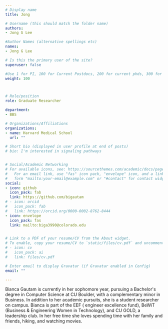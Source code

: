 ```yaml
---
# Display name
title: Jong 

# Username (this should match the folder name)
authors:
- Jong G Lee

#Author Names (alternative spellings etc)
names:
- Jong G Lee

# Is this the primary user of the site?
superuser: false

#Use 1 for PI, 100 for Current Postdocs, 200 for current phds, 300 for current masters, 400 for current undergrads, 800 for alum postdocs, 810 for alum phds, 820 for alum masters, and 830 for alum undergrads, 900 for tools, 1000 for projects
weight: 100



# Role/position
role: Graduate Researcher

department:
- BBS

# Organizations/Affiliations
organizations:
- name: Harvard Medical School
  url: ""

# Short bio (displayed in user profile at end of posts)
# bio: I'm interested in signaling pathways


# Social/Academic Networking
# For available icons, see: https://sourcethemes.com/academic/docs/page-builder/#icons
#   For an email link, use "fas" icon pack, "envelope" icon, and a link in the
#   form "mailto:your-email@example.com" or "#contact" for contact widget.
social:
- icon: github
  icon_pack: fab
  link: https://github.com/bigautam
# - icon: orcid
#   icon_pack: fab
#   link: https://orcid.org/0000-0002-8762-8444
- icon: envelope
  icon_pack: fas
  link: mailto:biga3990@colorado.edu 


# Link to a PDF of your resume/CV from the About widget.
# To enable, copy your resume/CV to `static/files/cv.pdf` and uncomment the lines below.
# - icon: cv
#   icon_pack: ai
#   link: files/cv.pdf

# Enter email to display Gravatar (if Gravatar enabled in Config)
email: ""

---
```

Bianca Gautam is currently in her sophomore year, pursuing a Bachelor's degree in Computer Science at CU Boulder, with a complementary minor in Business. In addition to her academic pursuits, she is a student researcher on campus. Bianca is part of the EEF ( engineer excellence fund), BeWiT (Business & Engineering Women in Technology), and CU GOLD, a leadership club. In her free time she loves spending time with her family and friends, hiking, and watching movies.
